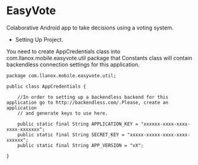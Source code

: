 EasyVote
========

Colaborative Android app to take decisions using a voting system.

* Setting Up Project.

You need to create AppCredentials class into com.llanox.mobile.easyvote.util package that Constants class will contain backendless connection settings for this application.

```
package com.llanox.mobile.easyvote.util;

public class AppCredentials {

    //In order to setting up a backendless backend for this application go to http://backendless.com/.Please, create an application
    // and generate keys to use here.

    public static final String APPLICATION_KEY = "xxxxxx-xxxx-xxxx-xxxx-xxxxxxx";
    public static final String SECRET_KEY = "xxxxx-xxxxx-xxxx-xxxx-xxxxxx";
    public static final String APP_VERSION = "vX";

}
```
